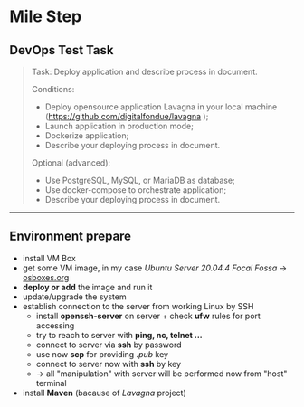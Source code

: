 # Mile Step

## DevOps Test Task
> Task:
> Deploy application and describe process in document.
> 
> Conditions:
> - Deploy opensource application Lavagna in your local machine (https://github.com/digitalfondue/lavagna );
> - Launch application in production mode;
> - Dockerize application;
> - Describe your deploying process in document.  
>
> Optional (advanced):
> - Use PostgreSQL, MySQL, or MariaDB as database;
> - Use docker-compose to orchestrate application;
> - Describe your deploying process in document.

---

## Environment prepare

- install VM Box
- get some VM image, in my case *Ubuntu Server 20.04.4 Focal Fossa* -> [osboxes.org](https://www.osboxes.org/ubuntu-server/)
- **deploy or add** the image and run it
- update/upgrade the system
- establish connection to the server from working Linux by SSH
    - install **openssh-server** on server + check **ufw** rules for port accessing
    - try to reach to server with **ping, nc, telnet ...**
    - connect to server via **ssh** by password
    - use now **scp** for providing *.pub* key
    - connect to server now with **ssh** by key
    - -> all "manipulation" with server will be performed now from "host" terminal
- install **Maven** (bacause of *Lavagna* project)
